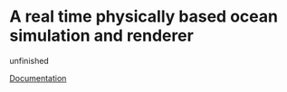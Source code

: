 # A real time physically based ocean simulation and renderer

unfinished

[Documentation](paperwork.pdf)

